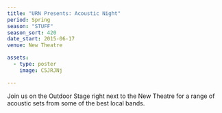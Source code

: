 ```yaml
---
title: "URN Presents: Acoustic Night"
period: Spring
season: "STUFF"
season_sort: 420
date_start: 2015-06-17
venue: New Theatre

assets:
  - type: poster
    image: C5JRJNj

---
```


Join us on the Outdoor Stage right next to the New Theatre for a range of acoustic sets from some of the best local bands.
